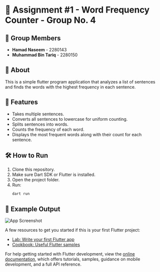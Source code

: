 # 📱 Assignment #1 - Word Frequency Counter - Group No. 4

## 👥 Group Members
- **Hamad Naseem** - 2280143  
- **Muhammad Bin Tariq** - 2280150

## 📱 About
This is a simple flutter program application that analyzes a list of sentences and finds the words with the highest frequency in each sentence.

## 🚀 Features
- Takes multiple sentences.
- Converts all sentences to lowercase for uniform counting.
- Splits sentences into words.
- Counts the frequency of each word.
- Displays the most frequent words along with their count for each sentence.

## 🛠 How to Run
1. Clone this repository.
2. Make sure Dart SDK or Flutter is installed.
3. Open the project folder.
4. Run:
   ```bash
   dart run

## 📄 Example Output
![App Screenshot](assets/Screenshot.png)

A few resources to get you started if this is your first Flutter project:

- [Lab: Write your first Flutter app](https://docs.flutter.dev/get-started/codelab)
- [Cookbook: Useful Flutter samples](https://docs.flutter.dev/cookbook)

For help getting started with Flutter development, view the
[online documentation](https://docs.flutter.dev/), which offers tutorials,
samples, guidance on mobile development, and a full API reference.
